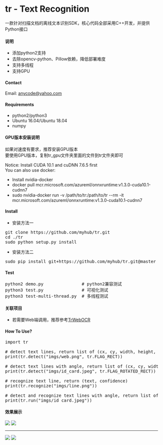 # tr - Text Recognition 
一款针对扫描文档的离线文本识别SDK，核心代码全部采用C++开发，并提供Python接口

#### 说明
+ 添加python2支持
+ 去除opencv-python、Pillow依赖，降低部署难度
+ 支持多线程
+ 支持GPU

<!--
如果喜欢本软件，打开支付宝扫一扫，您的赞助是我们开发的最大动力<br>
<a href="https://gitee.com/microic/tr/raw/master/zfb.png"><img alt="点击查看图片" width="256" src="https://gitee.com/microic/tr/raw/master/zfb.png" /></a>
<br>已有5人共赞助56元～
-->

#### Contact
Email: anycode@yahoo.com

#### Requirements
+ python2/python3
+ Ubuntu 16.04/Ubuntu 18.04
+ numpy

#### GPU版本安装说明
如果对速度有要求，推荐安装GPU版本<br>
要使用GPU版本，复制tr_gpu文件夹里面的文件到tr文件夹即可<br>

Notice: Install CUDA 10.1 and cuDNN 7.6.5 first<br>
You can also use docker:
+ Install nvidia-docker
+ docker pull mcr.microsoft.com/azureml/onnxruntime:v1.3.0-cuda10.1-cudnn7
+ sudo nvidia-docker run -v /path/to/tr:/path/to/tr --rm -it mcr.microsoft.com/azureml/onnxruntime:v1.3.0-cuda10.1-cudnn7

#### Install
+ 安装方法一
<pre>git clone https://github.com/myhub/tr.git
cd ./tr
sudo python setup.py install
</pre>
+ 安装方法二
<pre>sudo pip install git+https://github.com/myhub/tr.git@master
</pre>

#### Test
<pre>
python2 demo.py               # python2兼容测试     
python3 test.py               # 可视化测试
python3 test-multi-thread.py  # 多线程测试
</pre>

#### 关联项目
+ 若需要Web端调用，推荐参考<a href="https://github.com/alisen39/TrWebOCR">TrWebOCR</a>


#### How To Use?
<pre>import tr

# detect text lines, return list of (cx, cy, width, height, angle)
print(tr.detect("imgs/web.png", tr.FLAG_RECT))

# detect text lines with angle, return list of (cx, cy, width, height, angle)
print(tr.detect("imgs/id_card.jpeg", tr.FLAG_ROTATED_RECT))

# recognize text line, return (text, confidence)
print(tr.recognize("imgs/line.png"))

# detect and recognize text lines with angle, return list of ((cx, cy, width, height, angle), text, confidence)
print(tr.run("imgs/id_card.jpeg"))
</pre>


#### 效果展示
<img src="https://gitee.com/microic/tr/raw/master/imgs/output/id_card/1.png" />
<img src="https://gitee.com/microic/tr/raw/master/imgs/output/id_card/2.png" />
<hr>
<img src="https://gitee.com/microic/tr/raw/master/imgs/output/name_card/1.png" />
<img src="https://gitee.com/microic/tr/raw/master/imgs/output/name_card/2.png" />
